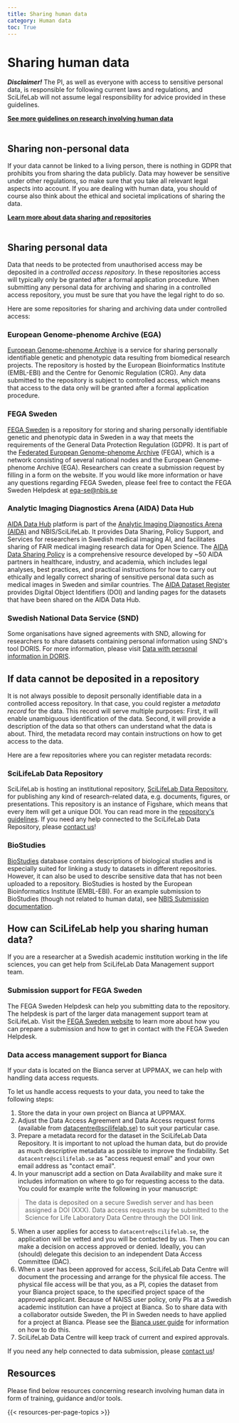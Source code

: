 ```yaml
---
title: Sharing human data
category: Human data
toc: True
---
```


# Sharing human data

<div class="alert alert-warning" role="alert">
  <B><I>Disclaimer!</I></B> The PI, as well as everyone with access to sensitive personal data, is responsible for following current laws and regulations, and SciLifeLab will not assume legal responsibility for advice provided in these guidelines.
</div>

<a href="/topics/research-involving-human-data"><b>See more guidelines on research involving human data <i class="bi bi-arrow-right-square-fill"></i></b></a>
<br/><br/>


## Sharing non-personal data

If your data cannot be linked to a living person, there is nothing in GDPR that prohibits you from sharing the data publicly. Data may however be sensitive under other regulations, so make sure that you take all relevant legal aspects into account. If you are dealing with human data, you should of course also think about the ethical and societal implications of sharing the data.

<a href="/data-life-cycle/share/"><b>Learn more about data sharing and repositories <i class="bi bi-arrow-right-square-fill"></i></b></a>
<br/><br/>


## Sharing personal data

Data that needs to be protected from unauthorised access may be deposited in a *controlled access repository*. In these repositories access will typically only be granted after a formal application procedure. When submitting any personal data for archiving and sharing in a controlled access repository, you must be sure that you have the legal right to do so.

Here are some repositories for sharing and archiving data under controlled access:

### European Genome-phenome Archive (EGA)
[European Genome-phenome Archive](https://ega-archive.org) is a service for sharing personally identifiable genetic and phenotypic data resulting from biomedical research projects. The repository is hosted by the European Bioinformatics Institute (EMBL-EBI) and the Centre for Genomic Regulation (CRG). Any data submitted to the repository is subject to controlled access, which means that access to the data only will be granted after a formal application procedure.

### FEGA Sweden
[FEGA Sweden](https://fega.nbis.se/) is a repository for storing and sharing personally identifiable genetic and phenotypic data in Sweden in a way that meets the requirements of the General Data Protection Regulation (GDPR). It is part of the [Federated European Genome-phenome Archive](https://ega-archive.org/about/projects-and-funders/federated-ega/) (FEGA), which is a network consisting of several national nodes and the European Genome-phenome Archive (EGA). Researchers can create a submission request by filling in a form on the website. If you would like more information or have any questions regarding FEGA Sweden, please feel free to contact the FEGA Sweden Helpdesk at [ega-se@nbis.se](mailto:ega-se@nbis.se) 


### Analytic Imaging Diagnostics Arena (AIDA) Data Hub
[AIDA Data Hub](https://datahub.aida.scilifelab.se/) platform is part of the [Analytic Imaging Diagnostics Arena (AIDA)](https://medtech4health.se/aida/) and NBIS/SciLifeLab. It provides Data Sharing, Policy Support, and Services for researchers in Swedish medical imaging AI, and facilitates sharing of FAIR medical imaging research data for Open Science. The [AIDA Data Sharing Policy](https://datahub.aida.scilifelab.se/sharing/) is a comprehensive resource developed by ~50 AIDA partners in healthcare, industry, and academia, which includes legal analyses, best practices, and practical instructions for how to carry out ethically and legally correct sharing of sensitive personal data such as medical images in Sweden and similar countries. The [AIDA Dataset Register](https://datahub.aida.scilifelab.se/datasets/) provides Digital Object Identifiers (DOI) and landing pages for the datasets that have been shared on the AIDA Data Hub.

### Swedish National Data Service (SND)

Some organisations have signed agreements with SND, allowing for researchers to share datasets containing personal information using SND's tool DORIS. For more information, please visit [Data with personal information in DORIS](https://snd.se/en/doris-researchers/describe-and-share-data-doris/data-personal-information-doris). 

## If data cannot be deposited in a repository

It is not always possible to deposit personally identifiable data in a controlled access repository. In that case, you could register a *metadata record* for the data. This record will serve multiple purposes: First, it will enable unambiguous identification of the data. Second, it will provide a description of the data so that others can understand what the data is about. Third, the metadata record may contain instructions on how to get access to the data.

Here are a few repositories where you can register metadata records:

### SciLifeLab Data Repository
SciLifeLab is hosting an institutional repository, [SciLifeLab Data Repository](https://figshare.scilifelab.se), for publishing any kind of research-related data, e.g. documents, figures, or presentations. This repository is an instance of Figshare, which means that every item will get a unique DOI. You can read more in the [repository's guidelines](https://www.scilifelab.se/data/repository). If you need any help connected to the SciLifeLab Data Repository, please [contact us](../../contact/)!

### BioStudies
[BioStudies](https://www.ebi.ac.uk/biostudies/) database contains descriptions of biological studies and is especially suited for linking a study to datasets in different repositories. However, it can also be used to describe sensitive data that has not been uploaded to a repository. BioStudies is hosted by the European Bioinformatics Institute (EMBL-EBI). For an example submission to BioStudies (though not related to human data), see [NBIS Submission documentation](https://github.com/NBISweden/data-submission-documentation/tree/main/BioStudies). 


## How can SciLifeLab help you sharing human data?

If you are a researcher at a Swedish academic institution working in the life sciences, you can get help from SciLifeLab Data Management support team.


### Submission support for FEGA Sweden

The FEGA Sweden Helpdesk can help you submitting data to the repository. The helpdesk is part of the larger data management support team at SciLifeLab. Visit the [FEGA Sweden website](https://fega.nbis.se) to learn more about how you can prepare a submission and how to get in contact with the FEGA Sweden Helpdesk.


### Data access management support for Bianca

If your data is located on the Bianca server at UPPMAX, we can help with handling data access requests.

To let us handle access requests to your data, you need to take the following steps:

1. Store the data in your own project on Bianca at UPPMAX.
2. Adjust the Data Access Agreement and Data Access request forms (available from [datacentre@scilifelab.se](mailto:datacentre@scilifelab.se)) to suit your particular case.
3. Prepare a metadata record for the dataset in the SciLifeLab Data Repository. It is important to not upload the human data, but do provide as much descriptive metadata as possible to improve the findability. Set `datacentre@scilifelab.se` as "access request email" and your own email address as "contact email".
4. In your manuscript add a section on Data Availability and make sure it includes information on where to go for requesting access to the data. You could for example write the following in your manuscript:
> The data is deposited on a secure Swedish server and has been assigned a DOI (XXX). Data access requests may be submitted to the Science for Life Laboratory Data Centre through the DOI link.
5. When a user applies for access to `datacentre@scilifelab.se`, the application will be vetted and you will be contacted by us. Then you can make a decision on access approved or denied. Ideally, you can (should) delegate this decision to an independent Data Access Committee (DAC).
6. When a user has been approved for access, SciLifeLab Data Centre will document the processing and arrange for the physical file access. The physical file access will be that you, as a PI, copies the dataset from your Bianca project space, to the specified project space of the approved applicant. Because of NAISS user policy, only PIs at a Swedish academic institution can have a project at Bianca. So to share data with a collaborator outside Sweden, the PI in Sweden needs to have applied for a project at Bianca. Please see the [Bianca user guide](https://docs.uppmax.uu.se/cluster_guides/bianca/) for information on how to do this.
7. SciLifeLab Data Centre will keep track of current and expired approvals.

If you need any help connected to data submission, please [contact us](../../contact/)!

## Resources
Please find below resources concerning research involving human data in form of training, guidance and/or tools.

{{< resources-per-page-topics >}}
